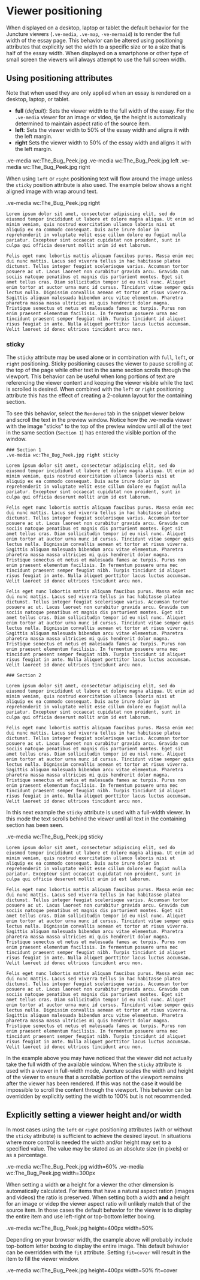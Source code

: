 # Viewer positioning

When displayed on a desktop, laptop or tablet the default behavior for the Juncture viewers (`.ve-media`, `.ve-map`, `-ve-mermaid`) is to render the full width of the essay page.  This behavior can be altered using positioning attributes that explicitly set the width to a specific size or to a size that is half of the essay width.  When displayed on a smartphone or other type of small screen the viewers will always attempt to use the full screen width.

## Using positioning attributes

Note that when used they are only applied when an essay is rendered on a desktop, laptop, or tablet. 

- **full** (_default_): Sets the viewer width to the full width of the essay.  For the `.ve-media` viewer for an image or video, tje the height is automatically determined to maintain aspect ratio of the source item.
- **left**: Sets the viewer width to 50% of the essay width and aligns it with the left margin.
- **right** Sets the viewer width to 50% of the essay width and aligns it with the left margin.

<ve-snippet collapsible label="Full width (default) positioning">
.ve-media wc:The_Bug_Peek.jpg
</ve-snippet>

<ve-snippet collapsible label="Left positioning">
.ve-media wc:The_Bug_Peek.jpg left
</ve-snippet>

<ve-snippet collapsible label="Right positioning">
.ve-media wc:The_Bug_Peek.jpg right
</ve-snippet>

When using `left` or `right` positioning text will flow around the image unless the `sticky` position attribute is also used.  The example below shows a right aligned image with wrap around text.

<ve-snippet collapsible label="Right positioning with text wrap">
    .ve-media wc:The_Bug_Peek.jpg right

    Lorem ipsum dolor sit amet, consectetur adipiscing elit, sed do eiusmod tempor incididunt ut labore et dolore magna aliqua. Ut enim ad minim veniam, quis nostrud exercitation ullamco laboris nisi ut aliquip ex ea commodo consequat. Duis aute irure dolor in reprehenderit in voluptate velit esse cillum dolore eu fugiat nulla pariatur. Excepteur sint occaecat cupidatat non proident, sunt in culpa qui officia deserunt mollit anim id est laborum.

    Felis eget nunc lobortis mattis aliquam faucibus purus. Massa enim nec dui nunc mattis. Lacus sed viverra tellus in hac habitasse platea dictumst. Tellus integer feugiat scelerisque varius. Accumsan tortor posuere ac ut. Lacus laoreet non curabitur gravida arcu. Gravida cum sociis natoque penatibus et magnis dis parturient montes. Eget sit amet tellus cras. Diam sollicitudin tempor id eu nisl nunc. Aliquet enim tortor at auctor urna nunc id cursus. Tincidunt vitae semper quis lectus nulla. Dignissim convallis aenean et tortor at risus viverra. Sagittis aliquam malesuada bibendum arcu vitae elementum. Pharetra pharetra massa massa ultricies mi quis hendrerit dolor magna. Tristique senectus et netus et malesuada fames ac turpis. Purus non enim praesent elementum facilisis. In fermentum posuere urna nec tincidunt praesent semper feugiat nibh. Turpis tincidunt id aliquet risus feugiat in ante. Nulla aliquet porttitor lacus luctus accumsan. Velit laoreet id donec ultrices tincidunt arcu non.
</ve-snippet>

### sticky

The `sticky` attribute may be used alone or in combination with `full`, `left`, or `right` positioning.  Sticky positioning causes the viewer to pause scrolling at the top of the page while other text in the same section scrolls through the viewport.  This behavior can be useful when long portions of text are referencing the viewer content and keeping the viewer visible while the text is scrolled is desired.  When combined with the `left` or `right` positioning attribute this has the effect of creating a 2-column layout for the containing section.

To see this behavior, select the `Rendered` tab in the snippet viewer below and scroll the text in the preview window.  Notice how the .ve-media viewer with the image "sticks" to the top of the preview window until all of the text in the same section (`Section 1`) has entered the visible portion of the window.  

<ve-snippet collapsible label="Right positioning with sticky viewer" height="500px">

    ### Section 1
    .ve-media wc:The_Bug_Peek.jpg right sticky

    Lorem ipsum dolor sit amet, consectetur adipiscing elit, sed do eiusmod tempor incididunt ut labore et dolore magna aliqua. Ut enim ad minim veniam, quis nostrud exercitation ullamco laboris nisi ut aliquip ex ea commodo consequat. Duis aute irure dolor in reprehenderit in voluptate velit esse cillum dolore eu fugiat nulla pariatur. Excepteur sint occaecat cupidatat non proident, sunt in culpa qui officia deserunt mollit anim id est laborum.

    Felis eget nunc lobortis mattis aliquam faucibus purus. Massa enim nec dui nunc mattis. Lacus sed viverra tellus in hac habitasse platea dictumst. Tellus integer feugiat scelerisque varius. Accumsan tortor posuere ac ut. Lacus laoreet non curabitur gravida arcu. Gravida cum sociis natoque penatibus et magnis dis parturient montes. Eget sit amet tellus cras. Diam sollicitudin tempor id eu nisl nunc. Aliquet enim tortor at auctor urna nunc id cursus. Tincidunt vitae semper quis lectus nulla. Dignissim convallis aenean et tortor at risus viverra. Sagittis aliquam malesuada bibendum arcu vitae elementum. Pharetra pharetra massa massa ultricies mi quis hendrerit dolor magna. Tristique senectus et netus et malesuada fames ac turpis. Purus non enim praesent elementum facilisis. In fermentum posuere urna nec tincidunt praesent semper feugiat nibh. Turpis tincidunt id aliquet risus feugiat in ante. Nulla aliquet porttitor lacus luctus accumsan. Velit laoreet id donec ultrices tincidunt arcu non.

    Felis eget nunc lobortis mattis aliquam faucibus purus. Massa enim nec dui nunc mattis. Lacus sed viverra tellus in hac habitasse platea dictumst. Tellus integer feugiat scelerisque varius. Accumsan tortor posuere ac ut. Lacus laoreet non curabitur gravida arcu. Gravida cum sociis natoque penatibus et magnis dis parturient montes. Eget sit amet tellus cras. Diam sollicitudin tempor id eu nisl nunc. Aliquet enim tortor at auctor urna nunc id cursus. Tincidunt vitae semper quis lectus nulla. Dignissim convallis aenean et tortor at risus viverra. Sagittis aliquam malesuada bibendum arcu vitae elementum. Pharetra pharetra massa massa ultricies mi quis hendrerit dolor magna. Tristique senectus et netus et malesuada fames ac turpis. Purus non enim praesent elementum facilisis. In fermentum posuere urna nec tincidunt praesent semper feugiat nibh. Turpis tincidunt id aliquet risus feugiat in ante. Nulla aliquet porttitor lacus luctus accumsan. Velit laoreet id donec ultrices tincidunt arcu non.

    ### Section 2

    Lorem ipsum dolor sit amet, consectetur adipiscing elit, sed do eiusmod tempor incididunt ut labore et dolore magna aliqua. Ut enim ad minim veniam, quis nostrud exercitation ullamco laboris nisi ut aliquip ex ea commodo consequat. Duis aute irure dolor in reprehenderit in voluptate velit esse cillum dolore eu fugiat nulla pariatur. Excepteur sint occaecat cupidatat non proident, sunt in culpa qui officia deserunt mollit anim id est laborum.

    Felis eget nunc lobortis mattis aliquam faucibus purus. Massa enim nec dui nunc mattis. Lacus sed viverra tellus in hac habitasse platea dictumst. Tellus integer feugiat scelerisque varius. Accumsan tortor posuere ac ut. Lacus laoreet non curabitur gravida arcu. Gravida cum sociis natoque penatibus et magnis dis parturient montes. Eget sit amet tellus cras. Diam sollicitudin tempor id eu nisl nunc. Aliquet enim tortor at auctor urna nunc id cursus. Tincidunt vitae semper quis lectus nulla. Dignissim convallis aenean et tortor at risus viverra. Sagittis aliquam malesuada bibendum arcu vitae elementum. Pharetra pharetra massa massa ultricies mi quis hendrerit dolor magna. Tristique senectus et netus et malesuada fames ac turpis. Purus non enim praesent elementum facilisis. In fermentum posuere urna nec tincidunt praesent semper feugiat nibh. Turpis tincidunt id aliquet risus feugiat in ante. Nulla aliquet porttitor lacus luctus accumsan. Velit laoreet id donec ultrices tincidunt arcu non.

</ve-snippet>

In this next example the `sticky` attribute is used with a full-width viewer.  In this mode the text scrolls behind the viewer until all text in the containing section has been seen.

<ve-snippet collapsible label="Full width with sticky viewer" height="800px">
    .ve-media wc:The_Bug_Peek.jpg sticky

    Lorem ipsum dolor sit amet, consectetur adipiscing elit, sed do eiusmod tempor incididunt ut labore et dolore magna aliqua. Ut enim ad minim veniam, quis nostrud exercitation ullamco laboris nisi ut aliquip ex ea commodo consequat. Duis aute irure dolor in reprehenderit in voluptate velit esse cillum dolore eu fugiat nulla pariatur. Excepteur sint occaecat cupidatat non proident, sunt in culpa qui officia deserunt mollit anim id est laborum.

    Felis eget nunc lobortis mattis aliquam faucibus purus. Massa enim nec dui nunc mattis. Lacus sed viverra tellus in hac habitasse platea dictumst. Tellus integer feugiat scelerisque varius. Accumsan tortor posuere ac ut. Lacus laoreet non curabitur gravida arcu. Gravida cum sociis natoque penatibus et magnis dis parturient montes. Eget sit amet tellus cras. Diam sollicitudin tempor id eu nisl nunc. Aliquet enim tortor at auctor urna nunc id cursus. Tincidunt vitae semper quis lectus nulla. Dignissim convallis aenean et tortor at risus viverra. Sagittis aliquam malesuada bibendum arcu vitae elementum. Pharetra pharetra massa massa ultricies mi quis hendrerit dolor magna. Tristique senectus et netus et malesuada fames ac turpis. Purus non enim praesent elementum facilisis. In fermentum posuere urna nec tincidunt praesent semper feugiat nibh. Turpis tincidunt id aliquet risus feugiat in ante. Nulla aliquet porttitor lacus luctus accumsan. Velit laoreet id donec ultrices tincidunt arcu non.

    Felis eget nunc lobortis mattis aliquam faucibus purus. Massa enim nec dui nunc mattis. Lacus sed viverra tellus in hac habitasse platea dictumst. Tellus integer feugiat scelerisque varius. Accumsan tortor posuere ac ut. Lacus laoreet non curabitur gravida arcu. Gravida cum sociis natoque penatibus et magnis dis parturient montes. Eget sit amet tellus cras. Diam sollicitudin tempor id eu nisl nunc. Aliquet enim tortor at auctor urna nunc id cursus. Tincidunt vitae semper quis lectus nulla. Dignissim convallis aenean et tortor at risus viverra. Sagittis aliquam malesuada bibendum arcu vitae elementum. Pharetra pharetra massa massa ultricies mi quis hendrerit dolor magna. Tristique senectus et netus et malesuada fames ac turpis. Purus non enim praesent elementum facilisis. In fermentum posuere urna nec tincidunt praesent semper feugiat nibh. Turpis tincidunt id aliquet risus feugiat in ante. Nulla aliquet porttitor lacus luctus accumsan. Velit laoreet id donec ultrices tincidunt arcu non.
</ve-snippet>

In the example above you may have noticed that the viewer did not actually take the full width of the available window.  When the `sticky` attribute is used with a viewer in full-width mode, Juncture scales the width and height of the viewer to ensure that a scrollable portion of the viewport remains after the viewer has been rendered.  If this was not the case it would be impossible to scroll the content through the viewport.  This behavior can be overridden by explicitly setting the width to 100% but is not recommended.

## Explicitly setting a viewer height and/or width

In most cases using the `left` or `right` positioning attributes (with or without the `sticky` attribute) is sufficient to achieve the desired layout.  In situations where more control is needed the width and/or height may set to a specified value.  The value may be stated as an absolute size (in pixels) or as a percentage.  

<ve-snippet collapsible label="Viewer width as percentage of essay width">
    .ve-media wc:The_Bug_Peek.jpg width=60%
</ve-snippet>

<ve-snippet collapsible label="Viewer width set as pixel value">
    .ve-media wc:The_Bug_Peek.jpg width=300px
</ve-snippet>

When setting a width **or** a height for a viewer the other dimension is automatically calculated.  For items that have a natural aspect ration (images and videos) the ratio is preserved.  When setting both a width **and** a height for an image or videp the viewer aspect ratio will unlikely match that of the source item.  In those cases the default behavior for the viewer is to display the entire item and use left-right or top-bottom letter boxing.

<ve-snippet collapsible label="Both width and height set, shows automatic letter boxing">
    .ve-media wc:The_Bug_Peek.jpg height=400px width=50%
</ve-snippet>

Depending on your browser width, the example above will probably include top-bottom letter boxing to display the entire image.  This default behavior can be overridden with the `fit` attribute.  Setting `fit=cover` will result in the item to fill the viewer window.  

<ve-snippet collapsible label="Both width and height set, fit=cover used for viewer fill">
    .ve-media wc:The_Bug_Peek.jpg height=400px width=50% fit=cover
</ve-snippet>
